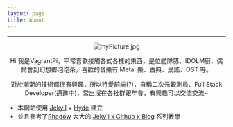 ```yaml
---
layout: page
title: About 
---
```


<hr>
<div style="text-align: center">
  <img data-no-retina="true" class="avatar" src="https://res.cloudinary.com/cakeresume/image/upload/v1494230950/ifkjm068hoiovu9onb5q.png" alt="myPicture.jpg">
<br>
<p class="message">
  Hi 我是VagrantPi，平常喜歡接觸各式各樣的東西，是位艦隊豚、IDOLM廚、偶爾會到幻想鄉泡泡茶，喜歡的音樂有 Metal 樂、古典、民謠、OST 等。
</p>
<p class="message">
  對於潮潮的技術都很有興趣，所以特愛前端(?)，自稱二次元觀測員、Full Stack Developer(邁進中)，常出沒在各社群跟年會，有興趣可以交流交流~
</p>

</div>

- 本網站使用 [Jekyll](https://jekyllrb.com/) + [Hyde](https://github.com/poole/hyde) 建立
- 並且參考了[Rhadow](https://github.com/Rhadow) 大大的 [Jekyll x Github x Blog](https://rhadow.github.io/2015/02/18/Jekyll-x-Github-x-Blog-Part1/) 系列教學



